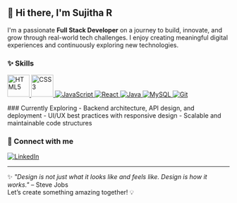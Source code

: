 ## 👋 Hi there, I'm Sujitha R

I'm a passionate **Full Stack Developer** on a journey to build, innovate, and grow through real-world tech challenges. I enjoy creating meaningful digital experiences and continuously exploring new technologies.

### ✨ Skills

<p align="left">
  <!-- HTML5 Shield -->
  <a href="https://developer.mozilla.org/en-US/docs/Web/HTML" target="_blank">
    <img src="https://upload.wikimedia.org/wikipedia/commons/6/61/HTML5_logo_and_wordmark.svg" alt="HTML5" width="50"/>
  </a>
  <!-- CSS3 Shield -->
  <a href="https://developer.mozilla.org/en-US/docs/Web/CSS" target="_blank">
    <img src="https://upload.wikimedia.org/wikipedia/commons/d/d5/CSS3_logo_and_wordmark.svg" alt="CSS3" width="50"/>
  </a>
  <!-- JavaScript -->
  <a href="https://developer.mozilla.org/en-US/docs/Web/JavaScript" target="_blank">
    <img src="https://img.icons8.com/color/48/javascript--v1.png" alt="JavaScript"/>
  </a>
  <!-- React -->
  <a href="https://reactjs.org/" target="_blank">
    <img src="https://img.icons8.com/ultraviolet/48/react--v1.png" alt="React"/>
  </a>
  <!-- Java -->
  <a href="https://www.java.com/" target="_blank">
    <img src="https://img.icons8.com/color/48/java-coffee-cup-logo--v1.png" alt="Java"/>
  </a>
  <!-- MySQL -->
  <a href="https://www.mysql.com/" target="_blank">
    <img src="https://img.icons8.com/color/48/mysql-logo.png" alt="MySQL"/>
  </a>
  <!-- Git -->
  <a href="https://git-scm.com/" target="_blank">
    <img src="https://img.icons8.com/color/48/git.png" alt="Git"/>
  </a>
</p>
### Currently Exploring
- Backend architecture, API design, and deployment
- UI/UX best practices with responsive design
- Scalable and maintainable code structures

### 🤝 Connect with me

<p align="left">
  <a href="https://www.linkedin.com/in/sujitha-r-7b2ba828a/" target="_blank">
    <img src="https://img.icons8.com/color/48/linkedin.png" alt="LinkedIn" />
  </a>
</p>

---

✨ _"Design is not just what it looks like and feels like. Design is how it works."_ – Steve Jobs  
Let’s create something amazing together! 💡
